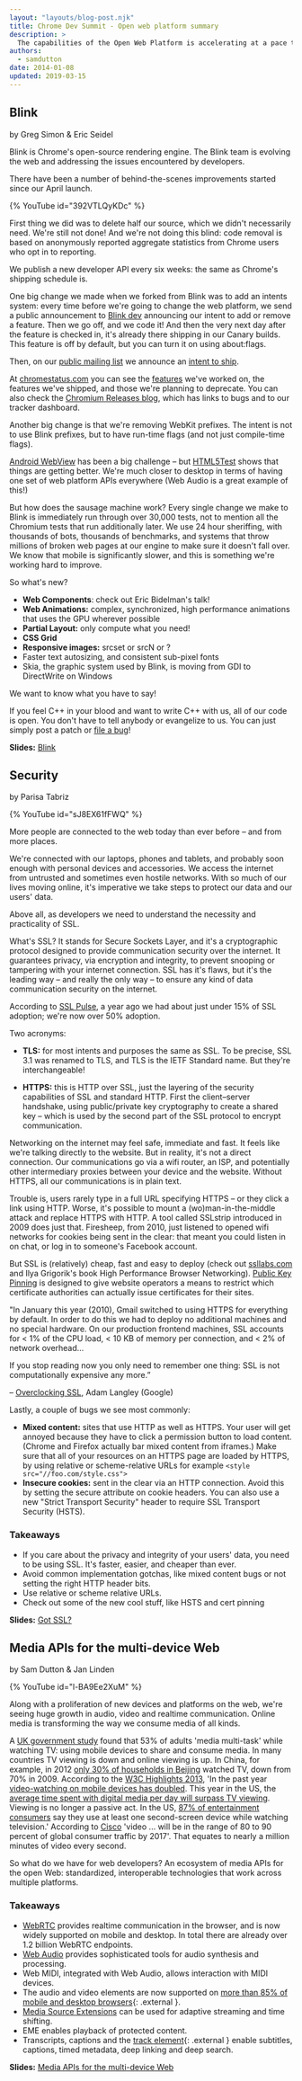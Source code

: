 ```yaml
---
layout: "layouts/blog-post.njk"
title: Chrome Dev Summit - Open web platform summary
description: >
  The capabilities of the Open Web Platform is accelerating at a pace that has never been seen before.  At the Chrome Dev Summit we talked about how we are working on improving Blink, Security and Media for the platform.
authors:
  - samdutton
date: 2014-01-08
updated: 2019-03-15
---
```


## Blink

by Greg Simon & Eric Seidel

Blink is Chrome's open-source rendering engine. The Blink team is evolving the web and addressing the issues encountered by developers.

There have been a number of behind-the-scenes improvements started since our April launch.

{% YouTube id="392VTLQyKDc" %}


First thing we did was to delete half our source, which we didn't necessarily need. We're still not done! And we're not doing this blind: code removal is based on anonymously reported aggregate statistics from Chrome users who opt in to reporting.

We publish a new developer API every six weeks: the same as Chrome's shipping schedule is.

One big change we made when we forked from Blink was to add an intents system: every time before we're going to change the web platform, we send a public announcement to [Blink dev](https://groups.google.com/a/chromium.org/forum/#!topic/blink-dev/) announcing our intent to add or remove a feature. Then we go off, and we code it! And then the very next day after the feature is checked in, it's already there shipping in our Canary builds. This feature is off by default, but you can turn it on using about:flags.

Then, on our [public mailing list](https://groups.google.com/a/chromium.org/forum/#!topic/blink-dev/) we announce an [intent to ship](https://groups.google.com/a/chromium.org/forum/#!topic/blink-dev/yujPcy889e4).

At [chromestatus.com](https://www.chromestatus.com/) you can see the [features](https://www.chromestatus.com/features) we've worked on, the features we've shipped, and those we're planning to deprecate. You can also check the [Chromium Releases blog](https://chromereleases.googleblog.com/), which has links to bugs and to our tracker dashboard.

Another big change is that we're removing WebKit prefixes. The intent is not to use Blink prefixes, but to have run-time flags (and not just compile-time flags).

[Android WebView](https://developers.google.com/chrome/mobile/docs/webview/overview) has been a big challenge – but [HTML5Test](http://html5test.com) shows that things are getting better. We're much closer to desktop in terms of having one set of web platform APIs everywhere (Web Audio is a great example of this!)

But how does the sausage machine work? Every single change we make to Blink is immediately run through over 30,000 tests, not to mention all the Chromium tests that run additionally later. We use 24 hour sheriffing, with thousands of bots, thousands of benchmarks, and systems that throw millions of broken web pages at our engine to make sure it doesn't fall over. We know that mobile is significantly slower, and this is something we're working hard to improve.

So what's new?

+ **Web Components**: check out Eric Bidelman's talk!
+ **Web Animations:** complex, synchronized, high performance animations that uses the GPU wherever possible
+ **Partial Layout:** only compute what you need!
+ **CSS Grid**
+ **Responsive images:** <picture> srcset or srcN or ?
+ Faster text autosizing, and consistent sub-pixel fonts
+ Skia, the graphic system used by Blink, is moving from GDI to DirectWrite on Windows

We want to know what you have to say!

If you feel C++ in your blood and want to write C++ with us, all of our code is open. You don't have to tell anybody or evangelize to us. You can just simply post a patch or [file a bug](https://chromiumbugs.appspot.com/)!

**Slides:** [Blink](https://docs.google.com/a/chromium.org/presentation/d/1E30GMRaN-9Uj54pfjej8STWz5uwI8ZEg3K_t29_DHs4)


## Security

by Parisa Tabriz

{% YouTube id="sJ8EX61fFWQ" %}


More people are connected to the web today than ever before – and from more places.

We're connected with our laptops, phones and tablets, and probably soon enough with personal devices and accessories. We access the internet from untrusted and sometimes even hostile networks. With so much of our lives moving online, it's imperative we take steps to protect our data and our users' data.

Above all, as developers we need to understand the necessity and practicality of SSL.

What's SSL? It stands for Secure Sockets Layer, and it's a cryptographic protocol designed to provide communication security over the internet. It guarantees privacy, via encryption and integrity, to prevent snooping or tampering with your internet connection. SSL has it's flaws, but it's the leading way – and really the only way – to ensure any kind of data communication security on the internet.

According to [SSL Pulse](https://www.ssllabs.com/ssl-pulse/), a year ago we had about just under 15% of SSL adoption; we're now over 50% adoption.

Two acronyms:

* **TLS:** for most intents and purposes the same as SSL. To be precise, SSL 3.1 was renamed to TLS, and TLS is the IETF Standard name. But they're interchangeable!

* **HTTPS:** this is HTTP over SSL, just the layering of the security capabilities of SSL and standard HTTP. First the client–server handshake, using public/private key cryptography to create a shared key – which is used by the second part of the SSL protocol to encrypt communication.

Networking on the internet may feel safe, immediate and fast. It feels like we're talking directly to the website. But in reality, it's not a direct connection. Our communications go via a wifi router, an ISP, and potentially other intermediary proxies between your device and the website. Without HTTPS, all our communications is in plain text.

Trouble is, users rarely type in a full URL specifying HTTPS – or they click a link using HTTP. Worse, it's possible to mount a (wo)man-in-the-middle attack and replace HTTPS with HTTP. A tool called SSLstrip introduced in 2009 does just that. Firesheep, from 2010, just listened to opened wifi networks for cookies being sent in the clear: that meant you could listen in on chat, or log in to someone's Facebook account.

But SSL is (relatively) cheap, fast and easy to deploy (check out [ssllabs.com](https://www.ssllabs.com/) and Ilya Grigorik's book High Performance Browser Networking). [Public Key Pinning](https://www.imperialviolet.org/2011/05/04/pinning.html) is designed to give website operators a means to restrict which certificate authorities can actually issue certificates for their sites.

"In January this year (2010), Gmail switched to using HTTPS for everything by default. In order to do this we had to deploy no additional machines and no special hardware. On our production frontend machines, SSL accounts for < 1% of the CPU load, < 10 KB of memory per connection, and < 2% of network overhead…

If you stop reading now you only need to remember one thing: SSL is not computationally expensive any more.”

– [Overclocking SSL](https://www.imperialviolet.org/2010/06/25/overclocking-ssl.html), Adam Langley (Google)


Lastly, a couple of bugs we see most commonly:

+ **Mixed content:** sites that use HTTP as well as HTTPS. Your user will get annoyed because they have to click a permission button to load content. (Chrome and Firefox actually bar mixed content from iframes.) Make sure that all of your resources on an HTTPS page are loaded by HTTPS, by using relative or scheme-relative URLs for example `<style src="//foo.com/style.css">`
+ **Insecure cookies:** sent in the clear via an HTTP connection.  Avoid this by setting the secure attribute on cookie headers. You can also use a new "Strict Transport Security" header to require SSL
Transport Security (HSTS).

### Takeaways

+ If you care about the privacy and integrity of your users' data, you need to be using SSL. It's faster, easier, and cheaper than ever.
+ Avoid common implementation gotchas, like mixed content bugs or not setting the right HTTP header bits.
+ Use relative or scheme relative URLs.
+ Check out some of the new cool stuff, like HSTS and cert pinning

**Slides:** [Got SSL?](//goo.gl/y9KIw2)



## Media APIs for the multi-device Web

by Sam Dutton & Jan Linden

{% YouTube id="l-BA9Ee2XuM" %}


Along with a proliferation of new devices and platforms on the web, we're seeing huge growth in audio, video and realtime communication. Online media is transforming the way we consume media of all kinds.

A [UK government study](https://www.ofcom.org.uk/about-ofcom/latest/media/media-releases/2013/the-reinvention-of-the-1950s-living-room-2) found that 53% of adults 'media multi-task' while watching TV: using mobile devices to share and consume media. In many countries TV viewing is down and online viewing is up. In China, for example, in 2012 [only 30% of households in Beijing](https://www.economist.com/business/2013/11/12/the-chinese-stream) watched TV, down from 70% in 2009. According to the [W3C Highlights 2013](https://www.w3.org/2013/11/w3c-highlights/),  'In the past year [video-watching on mobile devices has doubled](https://www.w3.org/2013/11/w3c-highlights/). This year in the US, the [average time spent with digital media per day will surpass TV viewing](https://www.emarketer.com/Article/Digital-Set-Surpass-TV-Time-Spent-with-US-Media/1010096). Viewing is no longer a passive act. In the US, [87% of entertainment consumers](https://www.eweek.com/mobile/npd-87-percent-of-tv-watchers-view-with-a-second-screen) say they use at least one second-screen device while watching television.' According to [Cisco](//goo.gl/RfB73h) 'video ... will be in the range of 80 to 90 percent of global consumer traffic by 2017'. That equates to nearly a million minutes of video every second.

So what do we have for web developers? An ecosystem of media APIs for the open Web: standardized, interoperable technologies that work across multiple platforms.

### Takeaways

+ [WebRTC](http://bit.ly/webrtcwebaudio) provides realtime communication in the browser, and is now widely supported on mobile and desktop. In total there are already over 1.2 billion WebRTC endpoints.
+ [Web Audio](https://www.html5rocks.com/tutorials/webaudio/intro/) provides sophisticated tools for audio synthesis and processing.
+ Web MIDI, integrated with Web Audio, allows interaction with MIDI devices.
+ The audio and video elements are now supported on [more than 85% of mobile and desktop browsers](https://developer.jwplayer.com/articles/html5-report/){: .external }.
+ [Media Source Extensions](https://developers.google.com/web/updates/2011/11/Stream-video-using-the-MediaSource-API) can be used for adaptive streaming and time shifting.
+ EME enables playback of protected content.
+ Transcripts, captions and the [track element](https://www.html5rocks.com/tutorials/track/basics/){: .external } enable subtitles, captions, timed metadata,  deep linking and deep search.

**Slides:** [Media APIs for the multi-device Web](https://developers.google.com/web/shows/cds/2013/media-apis-for-the-web)


